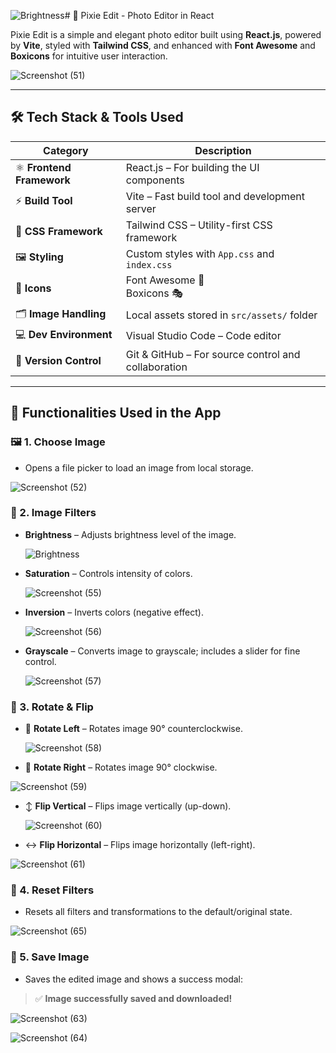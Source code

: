 ![Brightness](https://github.com/user-attachments/assets/ddf915f2-0738-4987-b79d-3706a04e6f92)# 🌈 Pixie Edit - Photo Editor in React

Pixie Edit is a simple and elegant photo editor built using **React.js**, powered by **Vite**, styled with **Tailwind CSS**, and enhanced with **Font Awesome** and **Boxicons** for intuitive user interaction.


![Screenshot (51)](https://github.com/user-attachments/assets/73f427fa-86bb-4c85-abb5-6c2a6d2967af)

---

## 🛠️ Tech Stack & Tools Used

| Category              | Description                                          |
|-----------------------|------------------------------------------------------|
| ⚛️ **Frontend Framework** | React.js – For building the UI components         |
| ⚡ **Build Tool**         | Vite – Fast build tool and development server     |
| 🎨 **CSS Framework**     | Tailwind CSS – Utility-first CSS framework        |
| 🖼️ **Styling**            | Custom styles with `App.css` and `index.css`       |
| 🎯 **Icons**              | Font Awesome 🔁  <br> Boxicons 🎭                |
| 🗂️ **Image Handling**     | Local assets stored in `src/assets/` folder       |
| 💻 **Dev Environment**    | Visual Studio Code – Code editor                  |
| 🌿 **Version Control**    | Git & GitHub – For source control and collaboration |

---

## 🧠 Functionalities Used in the App

### 🖼️ 1. **Choose Image**
- Opens a file picker to load an image from local storage.

![Screenshot (52)](https://github.com/user-attachments/assets/1be88ea9-379b-4315-85c2-9c8bd0200c49)


### 🎨 2. **Image Filters**
- **Brightness** – Adjusts brightness level of the image.
  
  ![Brightness](https://github.com/user-attachments/assets/ed80c96c-f392-4e95-8fad-43e5b0889c7d)

- **Saturation** – Controls intensity of colors.

  ![Screenshot (55)](https://github.com/user-attachments/assets/0d477e36-30c0-43c5-894d-87ed8ca6b00a)

- **Inversion** – Inverts colors (negative effect).

  ![Screenshot (56)](https://github.com/user-attachments/assets/5bb4e4f3-22e2-451a-9d30-c4476fd2839b)

- **Grayscale** – Converts image to grayscale; includes a slider for fine control.

  ![Screenshot (57)](https://github.com/user-attachments/assets/cb28c384-a24d-473a-9f96-59f6a6d07e53)


### 🔄 3. **Rotate & Flip**
- 🔄 **Rotate Left** – Rotates image 90° counterclockwise.

  ![Screenshot (58)](https://github.com/user-attachments/assets/cb3d9ebe-ab6d-47d0-af20-7d331b9e09d0)

- 🔁 **Rotate Right** – Rotates image 90° clockwise.

 ![Screenshot (59)](https://github.com/user-attachments/assets/92640f44-3e7d-4b3e-9d5e-75e2d893a923)

- ↕️ **Flip Vertical** – Flips image vertically (up-down).

  ![Screenshot (60)](https://github.com/user-attachments/assets/54d00ba1-d7b0-448f-b17f-0f94787aa602)

- ↔️ **Flip Horizontal** – Flips image horizontally (left-right).
  
![Screenshot (61)](https://github.com/user-attachments/assets/5606cc18-2570-4838-bf95-78cee433c929)

### 🧹 4. **Reset Filters**
- Resets all filters and transformations to the default/original state.

  
![Screenshot (65)](https://github.com/user-attachments/assets/dff999b1-7dc6-4b98-93aa-74c2cdb37140)


### 💾 5. **Save Image**
- Saves the edited image and shows a success modal:
> ✅ **Image successfully saved and downloaded!**

![Screenshot (63)](https://github.com/user-attachments/assets/dde773e0-2bb5-455e-862f-1d93b8f775b5)

![Screenshot (64)](https://github.com/user-attachments/assets/001dfc24-497a-45b2-a7d5-6ed9757708c5)

